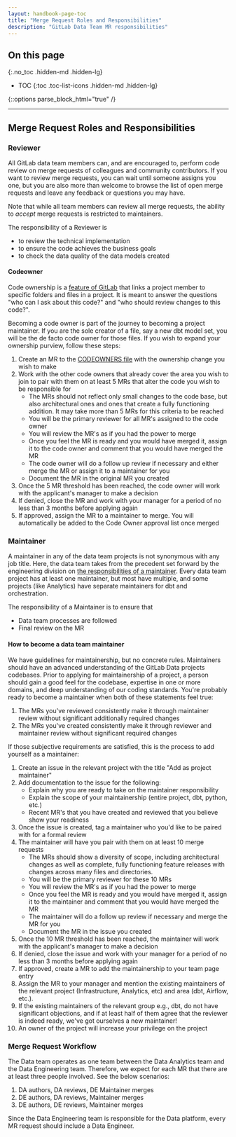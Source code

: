 ```yaml
---
layout: handbook-page-toc
title: "Merge Request Roles and Responsibilities"
description: "GitLab Data Team MR responsibilities"
---
```


## On this page
{:.no_toc .hidden-md .hidden-lg}

- TOC
{:toc .toc-list-icons .hidden-md .hidden-lg}

{::options parse_block_html="true" /}

---

## <i class="fas fa-users fa-fw color-orange font-awesome" aria-hidden="true"></i>Merge Request Roles and Responsibilities

### Reviewer

All GitLab data team members can, and are encouraged to, perform code review on merge requests of colleagues and community contributors.
If you want to review merge requests, you can wait until someone assigns you one, but you are also more than welcome to browse the list of open merge requests and leave any feedback or questions you may have.

Note that while all team members can review all merge requests, the ability to _accept_ merge requests is restricted to maintainers.

The responsibility of a Reviewer is

- to review the technical implementation
- to ensure the code achieves the business goals
- to check the data quality of the data models created

#### Codeowner

Code ownership is a [feature of GitLab](https://gitlab.com/help/user/project/code_owners) that links a project member to specific folders and files in a project. It is meant to answer the questions "who can I ask about this code?" and "who should review changes to this code?".

Becoming a code owner is part of the journey to becoming a project maintainer. If you are the sole creator of a file, say a new dbt model set, you will be the de facto code owner for those files. If you wish to expand your ownership purview, follow these steps:

1. Create an MR to the [CODEOWNERS file](https://gitlab.com/gitlab-data/analytics/blob/master/CODEOWNERS) with the ownership change you wish to make
1. Work with the other code owners that already cover the area you wish to join to pair with them on at least 5 MRs that alter the code you wish to be responsible for
    - The MRs should not reflect only small changes to the code base, but also architectural ones and ones that create a fully functioning addition. It may take more than 5 MRs for this criteria to be reached
    - You will be the primary reviewer for all MR's assigned to the code owner
    - You will review the MR's as if you had the power to merge
    - Once you feel the MR is ready and you would have merged it, assign it to the code owner and comment that you would have merged the MR
    - The code owner will do a follow up review if necessary and either merge the MR or assign it to a maintainer for you
    - Document the MR in the original MR you created
1. Once the 5 MR threshold has been reached, the code owner will work with the applicant's manager to make a decision
1. If denied, close the MR and work with your manager for a period of no less than 3 months before applying again
1. If approved, assign the MR to a maintainer to merge. You will automatically be added to the Code Owner approval list once merged

### Maintainer

A maintainer in any of the data team projects is not synonymous with any job title.
Here, the data team takes from the precedent set forward by the engineering division on [the responsibilities of a maintainer](/handbook/engineering/workflow/code-review/#maintainer).
Every data team project has at least one maintainer, but most have multiple, and some projects (like Analytics) have separate maintainers for dbt and orchestration.

The responsibility of a Maintainer is to ensure that

- Data team processes are followed
- Final review on the MR

#### How to become a data team maintainer

We have guidelines for maintainership, but no concrete rules.
Maintainers should have an advanced understanding of the GitLab Data projects codebases.
Prior to applying for maintainership of a project, a person should gain a good feel for the codebase, expertise in one or more domains, and deep understanding of our coding standards. You're probably ready to become a maintainer when both of these statements feel true:

1. The MRs you've reviewed consistently make it through maintainer review without significant additionally required changes
1. The MRs you've created consistently make it through reviewer and maintainer review without significant required changes

If those subjective requirements are satisfied, this is the process to add yourself as a maintainer:

1. Create an issue in the relevant project with the title "Add <user> as project maintainer"
1. Add documentation to the issue for the following:
    - Explain why you are ready to take on the maintainer responsibility
    - Explain the scope of your maintainership (entire project, dbt, python, etc.)
    - Recent MR's that you have created and reviewed that you believe show your readiness
1. Once the issue is created, tag a maintainer who you'd like to be paired with for a formal review
1. The maintainer will have you pair with them on at least 10 merge requests
    - The MRs should show a diversity of scope, including architectural changes as well as complete, fully functioning feature releases with changes across many files and directories.
    - You will be the primary reviewer for these 10 MRs
    - You will review the MR's as if you had the power to merge
    - Once you feel the MR is ready and you would have merged it, assign it to the maintainer and comment that you would have merged the MR
    - The maintainer will do a follow up review if necessary and merge the MR for you
    - Document the MR in the issue you created
1. Once the 10 MR threshold has been reached, the maintainer will work with the applicant's manager to make a decision
1. If denied, close the issue and work with your manager for a period of no less than 3 months before applying again
1. If approved, create a MR to add the maintainership to your team page entry
1. Assign the MR to your manager and mention the existing maintainers of the relevant project (Infrastructure, Analytics, etc) and area (dbt, Airflow, etc.).
1. If the existing maintainers of the relevant group e.g., dbt, do not have significant objections, and if at least half of them agree that the reviewer is indeed ready, we've got ourselves a new maintainer!
1. An owner of the project will increase your privilege on the project

### Merge Request Workflow

The Data team operates as one team between the Data Analytics team and the Data Engineering team. Therefore, we expect for each MR that there are at least three people involved. See the below scenarios:

1. DA authors, DA reviews, DE Maintainer merges
1. DE authors, DA reviews, Maintainer merges
1. DE authors, DE reviews, Maintainer merges

Since the Data Engineering team is responsible for the Data platform, every MR request should include a Data Engineer.
 